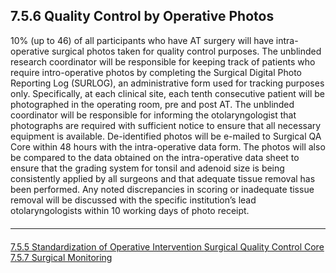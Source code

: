 ## 7.5.6 Quality Control by Operative Photos

10% (up to 46) of all participants who have AT surgery will have intra- operative surgical photos
taken for quality control purposes. The unblinded research coordinator will be responsible for
keeping track of patients who require intro-operative photos by completing the Surgical Digital
Photo Reporting Log (SURLOG), an administrative form used for tracking purposes only.
Specifically, at each clinical site, each tenth consecutive patient will be photographed in the
operating room, pre and post AT. The unblinded coordinator will be responsible for informing the
otolaryngologist that photographs are required with sufficient notice to ensure that all necessary
equipment is available. De-identified photos will be e-mailed to Surgical QA Core within 48
hours with the intra-operative data form. The photos will also be compared to the data obtained
on the intra-operative data sheet to ensure that the grading system for tonsil and adenoid size is
being consistently applied by all surgeons and that adequate tissue removal has been
performed. Any noted discrepancies in scoring or inadequate tissue removal will be discussed
with the specific institution’s lead otolaryngologists within 10 working days of photo receipt.


<hr class="soften" style="margin-top: 20px;margin-bottom: 20px;"/>

<div class="center">
<div class="btn-group">
  <a href=":pages_path:/manuals/surgical-quality-control-core/7-05-05-standardization-op-intervention.md" class="btn btn-default">
    <span class="glyphicon glyphicon-chevron-left"></span>
    7.5.5 Standardization of Operative Intervention
  </a>

  <a href=":pages_path:/manuals/surgical-quality-control-core" class="btn btn-default">
    <span class="glyphicon glyphicon-chevron-up"></span>
    Surgical Quality Control Core
  </a>

  <a href=":pages_path:/manuals/surgical-quality-control-core/7-05-07-surgical-monitoring.md" class="btn btn-success">
    7.5.7 Surgical Monitoring
    <span class="glyphicon glyphicon-chevron-right"></span>
  </a>
</div>
</div>